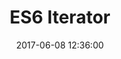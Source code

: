 ---
title: ES6 Iterator 
date: 2017-06-08 12:36:00
categories: ES6 
tags : Iterator 
comments : true 
updated : 
layout : 
---